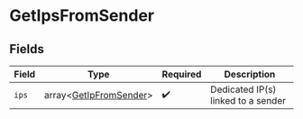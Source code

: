 # GetIpsFromSender


## Fields

| Field                                                            | Type                                                             | Required                                                         | Description                                                      |
| ---------------------------------------------------------------- | ---------------------------------------------------------------- | ---------------------------------------------------------------- | ---------------------------------------------------------------- |
| `ips`                                                            | array<[GetIpFromSender](../../models/shared/GetIpFromSender.md)> | :heavy_check_mark:                                               | Dedicated IP(s) linked to a sender                               |
